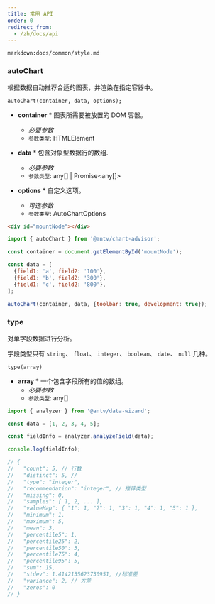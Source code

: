 ```yaml
---
title: 常用 API
order: 0
redirect_from:
  - /zh/docs/api
---
```


`markdown:docs/common/style.md`

<div class="doc-md">

### autoChart

根据数据自动推荐合适的图表，并渲染在指定容器中。

```sign
autoChart(container, data, options);
```

* **container** * 图表所需要被放置的 DOM 容器。
  * _必要参数_
  * `参数类型`: HTMLElement

* **data** * 包含对象型数据行的数组.
  * _必要参数_
  * `参数类型`: any[] | Promise<any[]>

* **options** * 自定义选项。
  * _可选参数_
  * `参数类型`: AutoChartOptions

```html
<div id="mountNode"></div>
```

```js
import { autoChart } from '@antv/chart-advisor';

const container = document.getElementById('mountNode');

const data = [
  {field1: 'a', field2: '100'},
  {field1: 'b', field2: '300'},
  {field1: 'c', field2: '800'},
];

autoChart(container, data, {toolbar: true, development: true});
```

### type


对单字段数据进行分析。

字段类型只有 `string`、 `float`、 `integer`、 `boolean`、 `date`、 `null` 几种。

```sign
type(array)
```

* **array** * 一个包含字段所有的值的数组。
  * _必要参数_
  * `参数类型`: any[]

```ts
import { analyzer } from '@antv/data-wizard';

const data = [1, 2, 3, 4, 5];

const fieldInfo = analyzer.analyzeField(data);

console.log(fieldInfo);

// {
//   "count": 5, // 行数
//   "distinct": 5, //
//   "type": "integer",
//   "recommendation": "integer", // 推荐类型
//   "missing": 0,
//   "samples": [ 1, 2, ... ],
//   "valueMap": { "1": 1, "2": 1, "3": 1, "4": 1, "5": 1 },
//   "minimum": 1,
//   "maximum": 5,
//   "mean": 3,
//   "percentile5": 1,
//   "percentile25": 2,
//   "percentile50": 3,
//   "percentile75": 4,
//   "percentile95": 5,
//   "sum": 15,
//   "stdev": 1.4142135623730951, //标准差
//   "variance": 2, // 方差
//   "zeros": 0
// }
```

</div>
